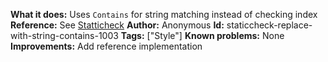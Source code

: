 **What it does:** Uses `Contains` for string matching instead of checking index
**Reference:** See [Statticheck](https://staticcheck.io/docs/checks#S1003)
**Author:** Anonymous
**Id:** staticcheck-replace-with-string-contains-1003
**Tags:** ["Style"]
**Known problems:** None
**Improvements:** Add reference implementation
